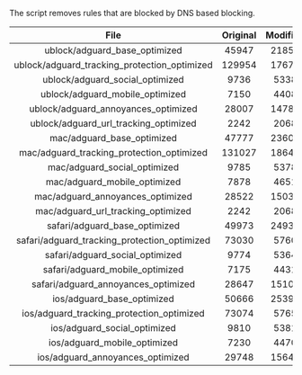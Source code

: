 The script removes rules that are blocked by DNS based blocking.


| File | Original | Modified |
|:----:|:-----:|:-----:|
| ublock/adguard_base_optimized | 45947 | 21850 |
| ublock/adguard_tracking_protection_optimized | 129954 | 17672 |
| ublock/adguard_social_optimized | 9736 | 5338 |
| ublock/adguard_mobile_optimized | 7150 | 4408 |
| ublock/adguard_annoyances_optimized | 28007 | 14783 |
| ublock/adguard_url_tracking_optimized | 2242 | 2068 |
| mac/adguard_base_optimized | 47777 | 23600 |
| mac/adguard_tracking_protection_optimized | 131027 | 18648 |
| mac/adguard_social_optimized | 9785 | 5378 |
| mac/adguard_mobile_optimized | 7878 | 4651 |
| mac/adguard_annoyances_optimized | 28522 | 15030 |
| mac/adguard_url_tracking_optimized | 2242 | 2068 |
| safari/adguard_base_optimized | 49973 | 24937 |
| safari/adguard_tracking_protection_optimized | 73030 | 5760 |
| safari/adguard_social_optimized | 9774 | 5364 |
| safari/adguard_mobile_optimized | 7175 | 4431 |
| safari/adguard_annoyances_optimized | 28647 | 15103 |
| ios/adguard_base_optimized | 50666 | 25399 |
| ios/adguard_tracking_protection_optimized | 73074 | 5765 |
| ios/adguard_social_optimized | 9810 | 5381 |
| ios/adguard_mobile_optimized | 7230 | 4470 |
| ios/adguard_annoyances_optimized | 29748 | 15643 |